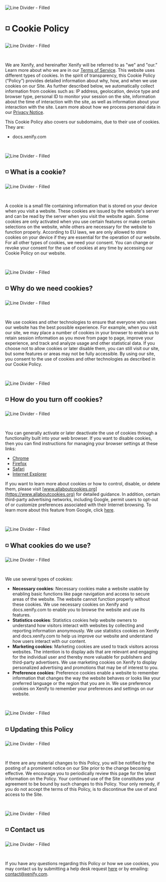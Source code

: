 ![Line Divider - Filled](https://user-images.githubusercontent.com/60996729/233879462-b465c484-4c2f-4cd2-a126-19529e333d64.png)
# ◽️ Cookie Policy
![Line Divider - Filled](https://user-images.githubusercontent.com/60996729/233879462-b465c484-4c2f-4cd2-a126-19529e333d64.png)

<br>

We are Xenify, and hereinafter Xenify will be referred to as "we" and "our.” Learn more about who we are in our [Terms of Service](https://www.xenify.io/terms-of-service). This website uses different types of cookies. In the spirit of transparency, this Cookie Policy (“Policy”) provides detailed information about why, how, and when we use cookies on our Site. As further described below, we automatically collect information from cookies such as: IP address, geolocation, device type and browser type, personal ID to monitor your session on the site, information about the time of interaction with the site, as well as information about your interaction with the site. Learn more about how we process personal data in our [Privacy Notice](https://www.xenify.com/privacy-notice).

This Cookie Policy also covers our subdomains, due to their use of cookies. They are:
- docs.xenify.com

<br>

![Line Divider - Filled](https://user-images.githubusercontent.com/60996729/233879462-b465c484-4c2f-4cd2-a126-19529e333d64.png)
## ◽️ What is a cookie?
![Line Divider - Filled](https://user-images.githubusercontent.com/60996729/233879462-b465c484-4c2f-4cd2-a126-19529e333d64.png)

<br>

A cookie is a small file containing information that is stored on your device when you visit a website. These cookies are issued by the website's server and can be read by the server when you visit the website again. Some cookies are only activated when you use certain features or make certain selections on the website, while others are necessary for the website to function properly. According to EU laws, we are only allowed to store cookies on your device if they are essential for the operation of our website. For all other types of cookies, we need your consent. You can change or revoke your consent for the use of cookies at any time by accessing our Cookie Policy on our website.

<br>

![Line Divider - Filled](https://user-images.githubusercontent.com/60996729/233879462-b465c484-4c2f-4cd2-a126-19529e333d64.png)
## ◽️ Why do we need cookies?
![Line Divider - Filled](https://user-images.githubusercontent.com/60996729/233879462-b465c484-4c2f-4cd2-a126-19529e333d64.png)

<br>

We use cookies and other technologies to ensure that everyone who uses our website has the best possible experience. For example, when you visit our site, we may place a number of cookies in your browser to enable us to retain session information as you move from page to page, improve your experience, and track and analyze usage and other statistical data. If you choose not to allow cookies or later disable them, you can still visit our site, but some features or areas may not be fully accessible. By using our site, you consent to the use of cookies and other technologies as described in our Cookie Policy.

<br>

![Line Divider - Filled](https://user-images.githubusercontent.com/60996729/233879462-b465c484-4c2f-4cd2-a126-19529e333d64.png)
## ◽️ How do you turn off cookies?
![Line Divider - Filled](https://user-images.githubusercontent.com/60996729/233879462-b465c484-4c2f-4cd2-a126-19529e333d64.png)

<br>

You can generally activate or later deactivate the use of cookies through a functionality built into your web browser. If you want to disable cookies, then you can find instructions for managing your browser settings at these links:

- [Chrome](https://support.google.com/chrome/answer/95647?hl=en)
- [Firefox](https://support.mozilla.org/en-US/kb/delete-cookies-remove-info-websites-stored)
- [Safari](https://support.apple.com/en-gb/guide/safari/manage-cookies-and-website-data-sfri11471/mac)
- [Internet Explorer](https://support.microsoft.com/en-us/topic/delete-and-manage-cookies-168dab11-0753-043d-7c16-ede5947fc64d)

If you want to learn more about cookies or how to control, disable, or delete them, please visit [www.allaboutcookies.org](https://www.allaboutcookies.org) for detailed guidance. In addition, certain third-party advertising networks, including Google, permit users to opt-out of or customize preferences associated with their Internet browsing. To learn more about this feature from Google, click [here](https://support.google.com/ads/answer/2662922).

<br>

![Line Divider - Filled](https://user-images.githubusercontent.com/60996729/233879462-b465c484-4c2f-4cd2-a126-19529e333d64.png)
## ◽️ What cookies do we use?
![Line Divider - Filled](https://user-images.githubusercontent.com/60996729/233879462-b465c484-4c2f-4cd2-a126-19529e333d64.png)

<br>

We use several types of cookies:

- **Necessary cookies**: Necessary cookies make a website usable by enabling basic functions like page navigation and access to secure areas of the website. The website cannot function properly without these cookies. We use necessary cookies on Xenify and docs.xenify.com to enable you to browse the website and use its features.
- **Statistics cookies**: Statistics cookies help website owners to understand how visitors interact with websites by collecting and reporting information anonymously. We use statistics cookies on Xenify and docs.xenify.com to help us improve our website and understand how users interact with our content.
- **Marketing cookies**: Marketing cookies are used to track visitors across websites. The intention is to display ads that are relevant and engaging for the individual user and thereby more valuable for publishers and third-party advertisers. We use marketing cookies on Xenify to display personalized advertising and promotions that may be of interest to you.
- **Preference cookies**: Preference cookies enable a website to remember information that changes the way the website behaves or looks like your preferred language or the region that you are in. We use preference cookies on Xenify to remember your preferences and settings on our website.

<br>

![Line Divider - Filled](https://user-images.githubusercontent.com/60996729/233879462-b465c484-4c2f-4cd2-a126-19529e333d64.png)
## ◽️ Updating this Policy
![Line Divider - Filled](https://user-images.githubusercontent.com/60996729/233879462-b465c484-4c2f-4cd2-a126-19529e333d64.png)

<br>

If there are any material changes to this Policy, you will be notified by the posting of a prominent notice on our Site prior to the change becoming effective. We encourage you to periodically review this page for the latest information on the Policy. Your continued use of the Site constitutes your agreement to be bound by such changes to this Policy. Your only remedy, if you do not accept the terms of this Policy, is to discontinue the use of and access to the Site.

<br>

![Line Divider - Filled](https://user-images.githubusercontent.com/60996729/233879462-b465c484-4c2f-4cd2-a126-19529e333d64.png)
## ◽️ Contact us
![Line Divider - Filled](https://user-images.githubusercontent.com/60996729/233879462-b465c484-4c2f-4cd2-a126-19529e333d64.png)

<br>

If you have any questions regarding this Policy or how we use cookies, you may contact us by submitting a help desk request [here](https://www.xenify.com/help) or by emailing: contact@xenify.com.

